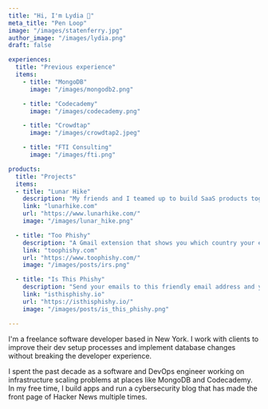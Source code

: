 ```yaml
---
title: "Hi, I'm Lydia 👋"
meta_title: "Pen Loop"
image: "/images/statenferry.jpg"
author_image: "/images/lydia.png"
draft: false

experiences:
  title: "Previous experience"
  items:
    - title: "MongoDB"
      image: "/images/mongodb2.png"

    - title: "Codecademy"
      image: "/images/codecademy.png"

    - title: "Crowdtap"
      image: "/images/crowdtap2.jpeg"

    - title: "FTI Consulting"
      image: "/images/fti.png"

products:
  title: "Projects"
  items:
  - title: "Lunar Hike"
    description: "My friends and I teamed up to build SaaS products together and turn them into successful and sustainable businesses."
    link: "lunarhike.com"
    url: "https://www.lunarhike.com/"
    image: "/images/lunar_hike.png"

  - title: "Too Phishy"
    description: "A Gmail extension that shows you which country your emails were sent from and who last edited the attachment files."
    link: "toophishy.com"
    url: "https://www.toophishy.com/"
    image: "/images/posts/irs.png"

  - title: "Is This Phishy"
    description: "Send your emails to this friendly email address and you’ll get a response telling you whether the email is a phishing scam."
    link: "isthisphishy.io"
    url: "https://isthisphishy.io/"
    image: "/images/posts/is_this_phishy.png"

---
```


I'm a freelance software developer based in New York. I work with clients to improve their dev setup processes and implement database changes without breaking the developer experience.

I spent the past decade as a software and DevOps engineer working on infrastructure scaling problems at places like MongoDB and Codecademy. In my free time, I build apps and run a cybersecurity blog that has made the front page of Hacker News multiple times.
